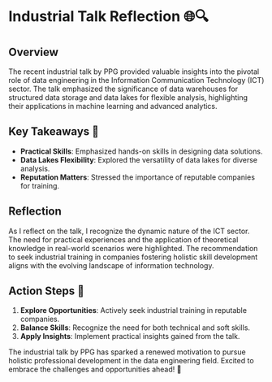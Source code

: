 # Industrial Talk Reflection 🌐🔍

## Overview
The recent industrial talk by PPG provided valuable insights into the pivotal role of data engineering in the Information Communication Technology (ICT) sector. The talk emphasized the significance of data warehouses for structured data storage and data lakes for flexible analysis, highlighting their applications in machine learning and advanced analytics.

## Key Takeaways 🚀
- **Practical Skills**: Emphasized hands-on skills in designing data solutions.
- **Data Lakes Flexibility**: Explored the versatility of data lakes for diverse analysis.
- **Reputation Matters**: Stressed the importance of reputable companies for training.

## Reflection
As I reflect on the talk, I recognize the dynamic nature of the ICT sector. The need for practical experiences and the application of theoretical knowledge in real-world scenarios were highlighted. The recommendation to seek industrial training in companies fostering holistic skill development aligns with the evolving landscape of information technology.

## Action Steps 🎯
1. **Explore Opportunities**: Actively seek industrial training in reputable companies.
2. **Balance Skills**: Recognize the need for both technical and soft skills.
3. **Apply Insights**: Implement practical insights gained from the talk.

The industrial talk by PPG has sparked a renewed motivation to pursue holistic professional development in the data engineering field. Excited to embrace the challenges and opportunities ahead! 🌟
